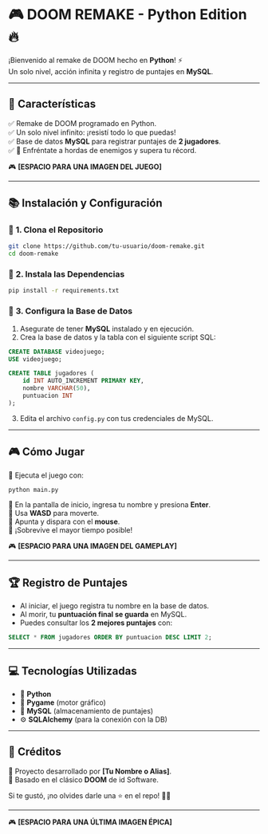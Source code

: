 # 🎮 **DOOM REMAKE - Python Edition** 🔥  

¡Bienvenido al remake de DOOM hecho en **Python**! ⚡  
Un solo nivel, acción infinita y registro de puntajes en **MySQL**.  

---

## 🚀 **Características**
✅ Remake de DOOM programado en Python.  
✅ Un solo nivel infinito: ¡resistí todo lo que puedas!  
✅ Base de datos **MySQL** para registrar puntajes de **2 jugadores**.  
✅ 🎯 Enfréntate a hordas de enemigos y supera tu récord.  

🎮 **[ESPACIO PARA UNA IMAGEN DEL JUEGO]**  

---

## 📚 **Instalación y Configuración**

### 🔹 **1. Clona el Repositorio**
```bash
git clone https://github.com/tu-usuario/doom-remake.git
cd doom-remake
```

### 🔹 **2. Instala las Dependencias**
```bash
pip install -r requirements.txt
```

### 🔹 **3. Configura la Base de Datos**
1. Asegurate de tener **MySQL** instalado y en ejecución.  
2. Crea la base de datos y la tabla con el siguiente script SQL:  

```sql
CREATE DATABASE videojuego;
USE videojuego;

CREATE TABLE jugadores (
    id INT AUTO_INCREMENT PRIMARY KEY,
    nombre VARCHAR(50),
    puntuacion INT
);
```

3. Edita el archivo `config.py` con tus credenciales de MySQL.  

---

## 🎮 **Cómo Jugar**
🔸 Ejecuta el juego con:  
```bash
python main.py
```
🔸 En la pantalla de inicio, ingresa tu nombre y presiona **Enter**.  
🔸 Usa **WASD** para moverte.  
🔸 Apunta y dispara con el **mouse**.  
🔸 ¡Sobrevive el mayor tiempo posible!  

🎮 **[ESPACIO PARA UNA IMAGEN DEL GAMEPLAY]**  

---

## 🏆 **Registro de Puntajes**
- Al iniciar, el juego registra tu nombre en la base de datos.  
- Al morir, tu **puntuación final se guarda** en MySQL.  
- Puedes consultar los **2 mejores puntajes** con:  

```sql
SELECT * FROM jugadores ORDER BY puntuacion DESC LIMIT 2;
```

---

## 💻 **Tecnologías Utilizadas**
- 🐍 **Python**
- 🎥 **Pygame** (motor gráfico)
- 📄 **MySQL** (almacenamiento de puntajes)
- ⚙ **SQLAlchemy** (para la conexión con la DB)  

---

## 📌 **Créditos**
🔹 Proyecto desarrollado por **[Tu Nombre o Alias]**.  
🔹 Basado en el clásico **DOOM** de id Software.  

Si te gustó, ¡no olvides darle una ⭐ en el repo! 🦌🔥  

---

🎮 **[ESPACIO PARA UNA ÚLTIMA IMAGEN ÉPICA]**  
